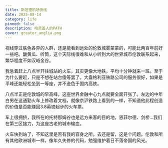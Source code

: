 ```yaml
---
title: 斯坦德机场快线
date: 2025-08-14
category: life
pinned: false
description: 哈灵盖人的PATH
cover: greater_anglia.png
---
```


视线穿过肤色各异的人群，还是能看到远处的伦敦城雾蒙蒙的，可能比两百年前好一些吧。酸黄瓜、听筒，这个天际线很难和从小听到大的世界城市伦敦联系起来，繁华程度不如汉峪金谷。

我急着赶上八点半开往城站的火车，其实更像大地铁，平均十分钟就来一班。至于为什么要赶，只是不想在站台傻等罢了。大盎格利亚铁路公司的服务很好，如果是平峰还能轻松坐到一等座，并不逊色于国内高铁。

八点半正是伦敦城的早高峰，这座世界金融中心九点就要全面开张了。左边的中年白男在这通勤火车上修改着文档，就像京沪铁路上看到的一样，不知道他此程创造的价值是否能赚回3.8英镑起步的火车票。

车上很拥挤，我所在的托特那姆谷也是远方来客的目的地，恩菲尔德、剑桥...我们在第三区接力，为这座古老的城市输血。

火车快到站了，不知这里是否有我的容身之所。去还是留，这是个问题。伦敦和所有其他欧洲城市一样，像年久失修的代码，勉强维护着日不落帝国的风光。

